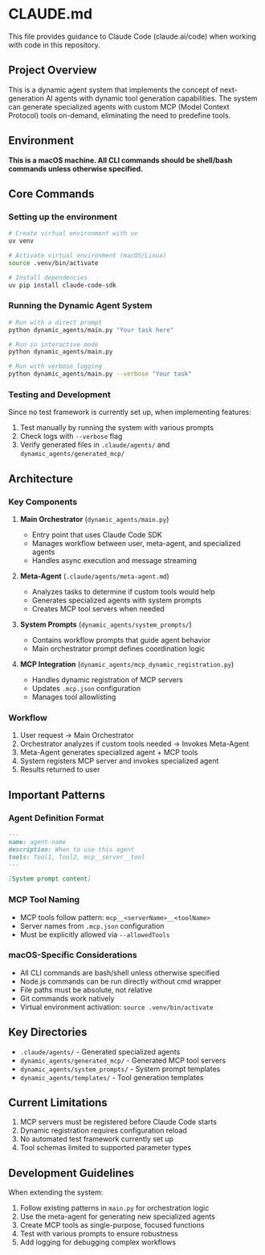 # CLAUDE.md

This file provides guidance to Claude Code (claude.ai/code) when working with code in this repository.

## Project Overview

This is a dynamic agent system that implements the concept of next-generation AI agents with dynamic tool generation capabilities. The system can generate specialized agents with custom MCP (Model Context Protocol) tools on-demand, eliminating the need to predefine tools.

## Environment

**This is a macOS machine. All CLI commands should be shell/bash commands unless otherwise specified.**

## Core Commands

### Setting up the environment
```bash
# Create virtual environment with uv
uv venv

# Activate virtual environment (macOS/Linux)
source .venv/bin/activate

# Install dependencies
uv pip install claude-code-sdk
```

### Running the Dynamic Agent System
```bash
# Run with a direct prompt
python dynamic_agents/main.py "Your task here"

# Run in interactive mode
python dynamic_agents/main.py

# Run with verbose logging
python dynamic_agents/main.py --verbose "Your task"
```

### Testing and Development
Since no test framework is currently set up, when implementing features:
1. Test manually by running the system with various prompts
2. Check logs with `--verbose` flag
3. Verify generated files in `.claude/agents/` and `dynamic_agents/generated_mcp/`

## Architecture

### Key Components

1. **Main Orchestrator** (`dynamic_agents/main.py`)
   - Entry point that uses Claude Code SDK
   - Manages workflow between user, meta-agent, and specialized agents
   - Handles async execution and message streaming

2. **Meta-Agent** (`.claude/agents/meta-agent.md`)
   - Analyzes tasks to determine if custom tools would help
   - Generates specialized agents with system prompts
   - Creates MCP tool servers when needed

3. **System Prompts** (`dynamic_agents/system_prompts/`)
   - Contains workflow prompts that guide agent behavior
   - Main orchestrator prompt defines coordination logic

4. **MCP Integration** (`dynamic_agents/mcp_dynamic_registration.py`)
   - Handles dynamic registration of MCP servers
   - Updates `.mcp.json` configuration
   - Manages tool allowlisting

### Workflow

1. User request → Main Orchestrator
2. Orchestrator analyzes if custom tools needed → Invokes Meta-Agent
3. Meta-Agent generates specialized agent + MCP tools
4. System registers MCP server and invokes specialized agent
5. Results returned to user

## Important Patterns

### Agent Definition Format
```markdown
---
name: agent-name
description: When to use this agent
tools: Tool1, Tool2, mcp__server__tool
---

[System prompt content]
```

### MCP Tool Naming
- MCP tools follow pattern: `mcp__<serverName>__<toolName>`
- Server names from `.mcp.json` configuration
- Must be explicitly allowed via `--allowedTools`

### macOS-Specific Considerations
- All CLI commands are bash/shell unless otherwise specified
- Node.js commands can be run directly without cmd wrapper
- File paths must be absolute, not relative
- Git commands work natively
- Virtual environment activation: `source .venv/bin/activate`

## Key Directories

- `.claude/agents/` - Generated specialized agents
- `dynamic_agents/generated_mcp/` - Generated MCP tool servers  
- `dynamic_agents/system_prompts/` - System prompt templates
- `dynamic_agents/templates/` - Tool generation templates

## Current Limitations

1. MCP servers must be registered before Claude Code starts
2. Dynamic registration requires configuration reload
3. No automated test framework currently set up
4. Tool schemas limited to supported parameter types

## Development Guidelines

When extending the system:
1. Follow existing patterns in `main.py` for orchestration logic
2. Use the meta-agent for generating new specialized agents
3. Create MCP tools as single-purpose, focused functions
4. Test with various prompts to ensure robustness
5. Add logging for debugging complex workflows